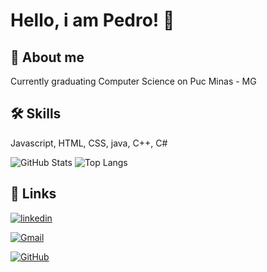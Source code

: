 # Hello, i am Pedro! 👋


## 🚀 About me
Currently graduating Computer Science on Puc Minas - MG


## 🛠 Skills
Javascript, HTML, CSS, java, C++, C#


![GitHub Stats](https://github-readme-stats.vercel.app/api?username=Marcal08&theme=transparent&bg_color=000&border_color=30A3DC&show_icons=true&icon_color=30A3DC&title_color=E94D5F&text_color=FFF)
![Top Langs](https://github-readme-stats-git-masterrstaa-rickstaa.vercel.app/api/top-langs/?username=Marcal08&layout=compact&bg_color=000&border_color=30A3DC&title_color=E94D5F&text_color=FFF&width=2%)


## 🔗 Links

[![linkedin](https://img.shields.io/badge/linkedin-0A66C2?style=for-the-badge&logo=linkedin&logoColor=white)](www.linkedin.com/in/pedro-marçal05)

[![Gmail](https://img.shields.io/badge/Gmail-333333?style=for-the-badge&logo=gmail&logoColor=red)](mailto:marcallimapedro@gmail.com)

[![GitHub](https://img.shields.io/badge/GitHub-100000?style=for-the-badge&logo=github&logoColor=white)](https://github.com/Marcal08)
